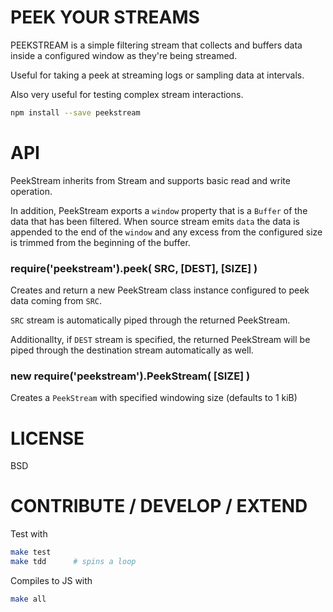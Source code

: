 
# PEEK YOUR STREAMS

PEEKSTREAM is a simple filtering stream that collects and buffers data inside a configured window
as they're being streamed.

Useful for taking a peek at streaming logs or sampling data at intervals.

Also very useful for testing complex stream interactions.

```sh
npm install --save peekstream
```

# API

PeekStream inherits from Stream and supports basic read and write operation.

In addition, PeekStream exports a `window` property that is a `Buffer` of the data that has
been filtered.  When source stream emits `data` the data is appended to the end of the `window`
and any excess from the configured size is trimmed from the beginning of the buffer.

### require('peekstream').peek( SRC, [DEST], [SIZE] )

Creates and return a new PeekStream class instance configured to peek data coming from
`SRC`.

`SRC` stream is automatically piped through the returned PeekStream.

Additionallty, if `DEST` stream is specified, the returned PeekStream will be piped
through the destination stream automatically as well.

### new require('peekstream').PeekStream( [SIZE] )

Creates a `PeekStream` with specified windowing size (defaults to 1 kiB)

# LICENSE

BSD

# CONTRIBUTE / DEVELOP / EXTEND

Test with

```sh
make test
make tdd      # spins a loop
```

Compiles to JS with

```sh
make all
```

